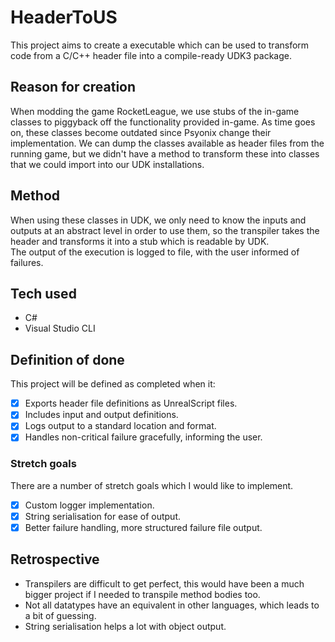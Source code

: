 # HeaderToUS
This project aims to create a executable which can be used to transform code from a C/C++ header file into a compile-ready UDK3 package.

## Reason for creation
When modding the game RocketLeague, we use stubs of the in-game classes to piggyback off the functionality provided in-game. As time goes on, these classes become outdated since Psyonix change their implementation. We can dump the classes available as header files from the running game, but we didn't have a method to transform these into classes that we could import into our UDK installations.  

## Method
When using these classes in UDK, we only need to know the inputs and outputs at an abstract level in order to use them, so the transpiler takes the header and transforms it into a stub which is readable by UDK.  
The output of the execution is logged to file, with the user informed of failures.

## Tech used
- C#
- Visual Studio CLI

## Definition of done
This project will be defined as completed when it:
- [x] Exports header file definitions as UnrealScript files.
- [x] Includes input and output definitions.
- [x] Logs output to a standard location and format.
- [x] Handles non-critical failure gracefully, informing the user.

### Stretch goals
There are a number of stretch goals which I would like to implement.
- [x] Custom logger implementation.
- [x] String serialisation for ease of output.
- [x] Better failure handling, more structured failure file output.

## Retrospective
- Transpilers are difficult to get perfect, this would have been a much bigger project if I needed to transpile method bodies too.
- Not all datatypes have an equivalent in other languages, which leads to a bit of guessing.
- String serialisation helps a lot with object output.